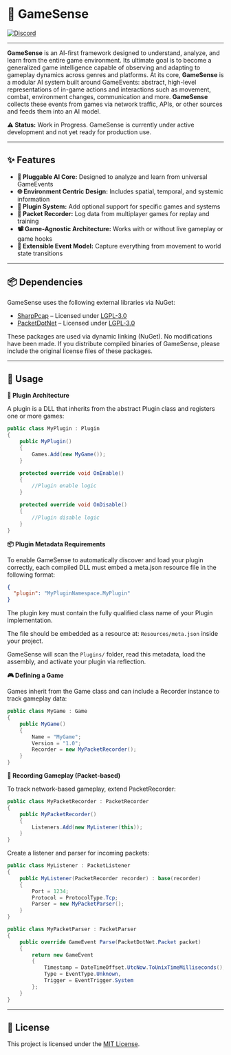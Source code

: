 
# 🧠 GameSense
[![Discord](https://img.shields.io/discord/1394754707884474519?label=Discord&logo=discord&color=5865F2&logoColor=white)](https://discord.gg/yDSrttSFpM)

---

**GameSense** is an AI-first framework designed to understand, analyze, and learn from the entire game environment.
Its ultimate goal is to become a generalized game intelligence capable of observing and adapting to gameplay dynamics across genres and platforms.
At its core, **GameSense** is a modular AI system built around GameEvents: abstract, high-level representations of in-game actions and interactions such as movement, combat, environment changes, communication and more.
**GameSense** collects these events from games via network traffic, APIs, or other sources and feeds them into an AI model.

**⚠️ Status:** Work in Progress.
GameSense is currently under active development and not yet ready for production use.

---

## ✨ Features

- **🧠 Pluggable AI Core:** Designed to analyze and learn from universal GameEvents
- **🌐 Environment Centric Design:** Includes spatial, temporal, and systemic information
- **🔌 Plugin System:** Add optional support for specific games and systems
- **📡 Packet Recorder:** Log data from multiplayer games for replay and training
- **📽️ Game-Agnostic Architecture:** Works with or without live gameplay or game hooks
- **🧱 Extensible Event Model:** Capture everything from movement to world state transitions

---

## 📦 Dependencies

GameSense uses the following external libraries via NuGet:

- [SharpPcap](https://github.com/chmorgan/sharppcap) – Licensed under [LGPL-3.0](https://www.gnu.org/licenses/lgpl-3.0.html)
- [PacketDotNet](https://github.com/chmorgan/packetnet) – Licensed under [LGPL-3.0](https://www.gnu.org/licenses/lgpl-3.0.html)

These packages are used via dynamic linking (NuGet). No modifications have been made.
If you distribute compiled binaries of GameSense, please include the original license files of these packages.

---

## 🔧 Usage

**🧩 Plugin Architecture**

A plugin is a DLL that inherits from the abstract Plugin class and registers one or more games:

```C#
public class MyPlugin : Plugin
{
    public MyPlugin() 
    {
        Games.Add(new MyGame());
    }

    protected override void OnEnable()
    {
        //Plugin enable logic
    }

    protected override void OnDisable()
    {
        //Plugin disable logic
    }
}
```

**📦 Plugin Metadata Requirements**

To enable GameSense to automatically discover and load your plugin correctly, each compiled DLL must embed a meta.json resource file in the following format:

```json
{
  "plugin": "MyPluginNamespace.MyPlugin"
}
```

The plugin key must contain the fully qualified class name of your Plugin implementation.

The file should be embedded as a resource at:
``Resources/meta.json`` inside your project.

GameSense will scan the ``Plugins/`` folder, read this metadata, load the assembly, and activate your plugin via reflection.

**🎮 Defining a Game**

Games inherit from the Game class and can include a Recorder instance to track gameplay data:

```C#
public class MyGame : Game
{
    public MyGame()
    {
        Name = "MyGame";
        Version = "1.0";
        Recorder = new MyPacketRecorder();
    }
}
```

**🎥 Recording Gameplay (Packet-based)**

To track network-based gameplay, extend PacketRecorder:

```C#
public class MyPacketRecorder : PacketRecorder
{
    public MyPacketRecorder()
    {
        Listeners.Add(new MyListener(this));
    }
}
```

Create a listener and parser for incoming packets:

```C#
public class MyListener : PacketListener
{
    public MyListener(PacketRecorder recorder) : base(recorder)
    {
        Port = 1234;
        Protocol = ProtocolType.Tcp;
        Parser = new MyPacketParser();
    }
}
```

```C#
public class MyPacketParser : PacketParser
{
    public override GameEvent Parse(PacketDotNet.Packet packet)
    {
        return new GameEvent
        {
            Timestamp = DateTimeOffset.UtcNow.ToUnixTimeMilliseconds(),
            Type = EventType.Unknown,
            Trigger = EventTrigger.System
        };
    }
}
```

---

## 📄 License

This project is licensed under the [MIT License](./LICENSE).
